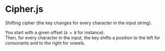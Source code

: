 # Cipher.js

Shifting cipher (the key changes for every character in the input string).

You start with a given offset (`A = B` for instance).  
Then, for every character in the input, the key shifts a position to the left for consonants and to the right for vowels.
